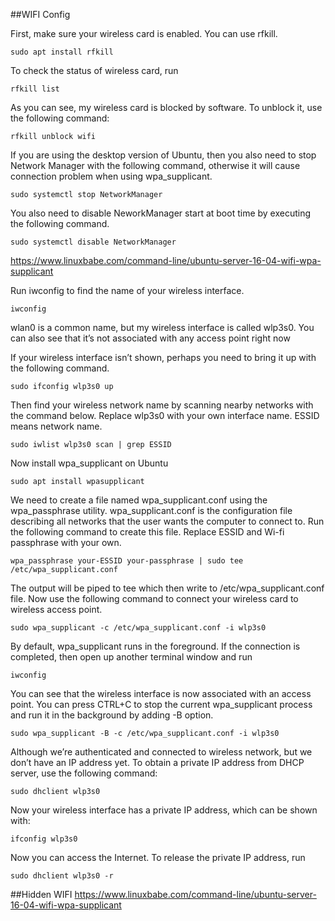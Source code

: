 ##WIFI Config

First, make sure your wireless card is enabled. You can use rfkill.
~~~
sudo apt install rfkill
~~~

To check the status of wireless card, run
~~~
rfkill list
~~~

As you can see, my wireless card is blocked by software. To unblock it, use the following command:
~~~
rfkill unblock wifi
~~~

If you are using the desktop version of Ubuntu, then you also need to stop Network Manager with the following command, otherwise it will cause connection problem when using wpa_supplicant.
~~~
sudo systemctl stop NetworkManager
~~~

You also need to disable NeworkManager start at boot time by executing the following command.
~~~
sudo systemctl disable NetworkManager
~~~
https://www.linuxbabe.com/command-line/ubuntu-server-16-04-wifi-wpa-supplicant

Run iwconfig to find the name of your wireless interface.
~~~
iwconfig
~~~
wlan0 is a common name, but my wireless interface is called wlp3s0. You can also see that it’s not associated with any access point right now

If your wireless interface isn’t shown, perhaps you need to bring it up with the following command.
~~~
sudo ifconfig wlp3s0 up
~~~

Then find your wireless network name by scanning nearby networks with the command below. Replace wlp3s0 with your own interface name. ESSID means network name.
~~~
sudo iwlist wlp3s0 scan | grep ESSID
~~~

Now install wpa_supplicant on Ubuntu
~~~
sudo apt install wpasupplicant
~~~

We need to create a file named wpa_supplicant.conf using the wpa_passphrase utility. wpa_supplicant.conf is the configuration file describing all networks that the user wants the computer to connect to. Run the following command to create this file. Replace ESSID and Wi-fi passphrase with your own.
~~~
wpa_passphrase your-ESSID your-passphrase | sudo tee /etc/wpa_supplicant.conf
~~~

The output will be piped to tee which then write to /etc/wpa_supplicant.conf file. Now use the following command to connect your wireless card to wireless access point.
~~~
sudo wpa_supplicant -c /etc/wpa_supplicant.conf -i wlp3s0
~~~

By default, wpa_supplicant runs in the foreground. If the connection is completed, then open up another terminal window and run
~~~
iwconfig
~~~

You can see that the wireless interface is now associated with an access point.
You can press CTRL+C to stop the current wpa_supplicant process and run it in the background by adding -B option.
~~~
sudo wpa_supplicant -B -c /etc/wpa_supplicant.conf -i wlp3s0
~~~

Although we’re authenticated and connected to wireless network, but we don’t have an IP address yet. To obtain a private IP address from DHCP server, use the following command:
~~~
sudo dhclient wlp3s0
~~~

Now your wireless interface has a private IP address, which can be shown with:
~~~
ifconfig wlp3s0
~~~

Now you can access the Internet. To release the private IP address, run
~~~
sudo dhclient wlp3s0 -r
~~~

##Hidden WIFI
https://www.linuxbabe.com/command-line/ubuntu-server-16-04-wifi-wpa-supplicant
